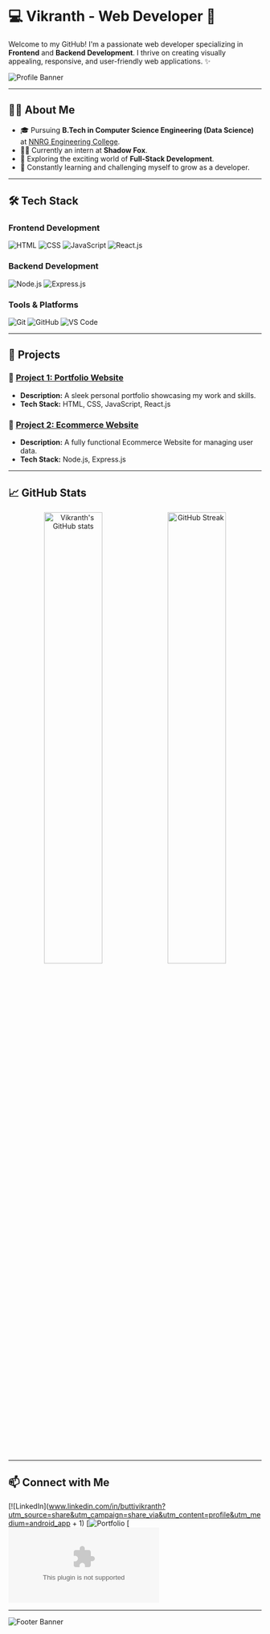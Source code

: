 # 💻 Vikranth - Web Developer 🚀

Welcome to my GitHub! I'm a passionate web developer specializing in **Frontend** and **Backend Development**. I thrive on creating visually appealing, responsive, and user-friendly web applications. ✨

![Profile Banner](https://via.placeholder.com/800x200.png?text=Welcome+to+My+GitHub+Profile) <!-- Replace with your custom banner -->

---

## 👨‍💻 About Me

- 🎓 Pursuing **B.Tech in Computer Science Engineering (Data Science)** at [NNRG Engineering College](https://nnrg.edu.in).
- 🧑‍💻 Currently an intern at **Shadow Fox**.
- 🚀 Exploring the exciting world of **Full-Stack Development**.
- 🌱 Constantly learning and challenging myself to grow as a developer.

---

## 🛠️ Tech Stack

### Frontend Development
![HTML](https://img.shields.io/badge/-HTML-E34F26?logo=html5&logoColor=white&style=for-the-badge)
![CSS](https://img.shields.io/badge/-CSS-1572B6?logo=css3&logoColor=white&style=for-the-badge)
![JavaScript](https://img.shields.io/badge/-JavaScript-F7DF1E?logo=javascript&logoColor=black&style=for-the-badge)
![React.js](https://img.shields.io/badge/-React.js-61DAFB?logo=react&logoColor=black&style=for-the-badge)

### Backend Development
![Node.js](https://img.shields.io/badge/-Node.js-339933?logo=node.js&logoColor=white&style=for-the-badge)
![Express.js](https://img.shields.io/badge/-Express.js-000000?logo=express&logoColor=white&style=for-the-badge)

### Tools & Platforms
![Git](https://img.shields.io/badge/-Git-F05032?logo=git&logoColor=white&style=for-the-badge)
![GitHub](https://img.shields.io/badge/-GitHub-181717?logo=github&logoColor=white&style=for-the-badge)
![VS Code](https://img.shields.io/badge/-VS%20Code-007ACC?logo=visual-studio-code&logoColor=white&style=for-the-badge)


---

## 🚀 Projects

### 🌟 [Project 1: Portfolio Website](#)
- **Description:** A sleek personal portfolio showcasing my work and skills.
- **Tech Stack:** HTML, CSS, JavaScript, React.js

### 🌟 [Project 2: Ecommerce Website](#)
- **Description:** A fully functional Ecommerce Website for managing user data.
- **Tech Stack:** Node.js, Express.js

---

## 📈 GitHub Stats
<p align="center">
  <img src="https://github-readme-stats.vercel.app/api?username=Vikranth&show_icons=true&theme=radical" alt="Vikranth's GitHub stats" width="48%" />
  <img src="https://github-readme-streak-stats.herokuapp.com/?user=Vikranth&theme=radical" alt="GitHub Streak" width="48%" />
</p>

---

## 📫 Connect with Me

[![LinkedIn](www.linkedin.com/in/buttivikranth?utm_source=share&utm_campaign=share_via&utm_content=profile&utm_medium=android_app + 1)
[![Portfolio](https://nimble-pixie-1aa82f.netlify.app/)
[![Email](buttivikranth64@gmail.com)

---

![Footer Banner](https://via.placeholder.com/800x100.png?text=Happy+Coding!+💻) <!-- Replace with a footer image -->

